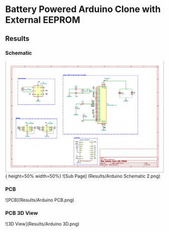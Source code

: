 # Battery Powered Arduino Clone with External EEPROM

## Results
### Schematic
![Schematic](Results/Arduino_Schematic.png){ height=50% width=50%}
![Sub Page] (Results/Arduino Schematic 2.png)

### PCB 
![PCB](Results/Arduino PCB.png)

### PCB 3D View
![3D View](Results/Arduino 3D.png)
